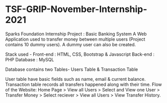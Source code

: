 # TSF-GRIP-November-Internship-2021
Sparks Foundation Internship Project : Basic Banking System
A Web Application used to transfer money between multiple users (Project contains 10 dummy users). A dummy user can also be created.

Stack used - Front-end : HTML, CSS, Bootstrap & Javascript Back-end : PHP Database : MySQL

Database contains two Tables- Users Table & Transaction Table

User table have basic fields such as name, email & current balance.
Transaction table records all transfers happened along with their time.
Flow of the Website: Home Page > View all Users > Select and View one User > Transfer Money > Select reciever > View all Users > View Transfer History.

